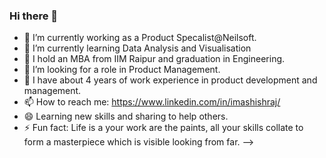 ### Hi there 👋

- 🔭 I’m currently working as a Product Specalist@Neilsoft.
- 🌱 I’m currently learning Data Analysis and Visualisation
- 👯 I hold an MBA from IIM Raipur and graduation in Engineering.
- 🤔 I’m looking for a role in Product Management.
- 💬 I have about 4 years of work experience in product development and management.
- 📫 How to reach me: https://www.linkedin.com/in/imashishraj/ 
- 😄 Learning new skills and sharing to help others.
- ⚡ Fun fact: Life is a your work are the paints, all your skills collate to form a masterpiece which is visible looking from far.
-->
